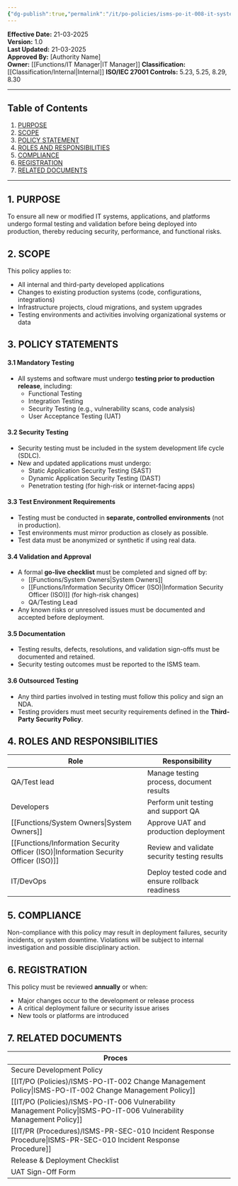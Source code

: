 ```yaml
---
{"dg-publish":true,"permalink":"/it/po-policies/isms-po-it-008-it-system-testing-and-validation-policy/","tags":["policy","testing","validation"]}
---
```


**Effective Date:** 21-03-2025  
**Version:** 1.0  
**Last Updated:** 21-03-2025  
**Approved By:** [Authority Name]  
**Owner:** [[Functions/IT Manager\|IT Manager]]
**Classification:** [[Classification/Internal\|Internal]]
**ISO/IEC 27001 Controls:** 5.23, 5.25, 8.29, 8.30

---
## **Table of Contents**  
1. [PURPOSE](#purpose)  
2. [SCOPE](#scope)  
3. [POLICY STATEMENT](#policy-statement)  
4. [ROLES AND RESPONSIBILITIES](#roles-and-responsibilities)  
5. [COMPLIANCE](#compliance)  
6. [REGISTRATION](#registration)  
7. [RELATED DOCUMENTS](#appendices) 



---
## **1. PURPOSE**  
To ensure all new or modified IT systems, applications, and platforms undergo formal testing and validation before being deployed into production, thereby reducing security, performance, and functional risks.
## **2. SCOPE**
This policy applies to:
- All internal and third-party developed applications
- Changes to existing production systems (code, configurations, integrations)
- Infrastructure projects, cloud migrations, and system upgrades
- Testing environments and activities involving organizational systems or data  
 
## **3. POLICY STATEMENTS** 
#### 3.1 Mandatory Testing
- All systems and software must undergo **testing prior to production release**, including:
    - Functional Testing
    - Integration Testing
    - Security Testing (e.g., vulnerability scans, code analysis)
    - User Acceptance Testing (UAT)
#### 3.2 Security Testing
- Security testing must be included in the system development life cycle (SDLC).
- New and updated applications must undergo:
    - Static Application Security Testing (SAST)
    - Dynamic Application Security Testing (DAST)
    - Penetration testing (for high-risk or internet-facing apps)
        
#### 3.3 Test Environment Requirements
- Testing must be conducted in **separate, controlled environments** (not in production).
- Test environments must mirror production as closely as possible.
- Test data must be anonymized or synthetic if using real data.

#### 3.4 Validation and Approval
- A formal **go-live checklist** must be completed and signed off by:
    - [[Functions/System Owners\|System Owners]]
    - [[Functions/Information Security Officer (ISO)\|Information Security Officer (ISO)]] (for high-risk changes)
    - QA/Testing Lead
- Any known risks or unresolved issues must be documented and accepted before deployment.
#### 3.5 Documentation
- Testing results, defects, resolutions, and validation sign-offs must be documented and retained.
- Security testing outcomes must be reported to the ISMS team.
#### 3.6 Outsourced Testing
- Any third parties involved in testing must follow this policy and sign an NDA.
- Testing providers must meet security requirements defined in the **Third-Party Security Policy**.

## **4. ROLES AND RESPONSIBILITIES**

| **Role**                               | **Responsibility**                               |
| -------------------------------------- | ------------------------------------------------ |
| QA/Test lead                           | Manage testing process, document results         |
| Developers                             | Perform unit testing and support QA              |
| [[Functions/System Owners\|System Owners]]                      | Approve UAT and production deployment            |
| [[Functions/Information Security Officer (ISO)\|Information Security Officer (ISO)]] | Review and validate security testing results     |
| IT/DevOps                              | Deploy tested code and ensure rollback readiness |

## **5. COMPLIANCE**  
Non-compliance with this policy may result in deployment failures, security incidents, or system downtime. Violations will be subject to internal investigation and possible disciplinary action.
## **6. REGISTRATION**  
This policy must be reviewed **annually** or when:
- Major changes occur to the development or release process
- A critical deployment failure or security issue arises
- New tools or platforms are introduced
## **7. RELATED DOCUMENTS**

| Proces                                             |     |
| -------------------------------------------------- | --- |
| Secure Development Policy                          |     |
| [[IT/PO (Policies)/ISMS-PO-IT-002 Change Management Policy\|ISMS-PO-IT-002 Change Management Policy]]        |     |
| [[IT/PO (Policies)/ISMS-PO-IT-006 Vulnerability Management Policy\|ISMS-PO-IT-006 Vulnerability Management Policy]] |     |
| [[IT/PR (Procedures)/ISMS-PR-SEC-010 Incident Response Procedure\|ISMS-PR-SEC-010 Incident Response Procedure]]    |     |
| Release & Deployment Checklist                     |     |
| UAT Sign-Off Form                                  |     |











